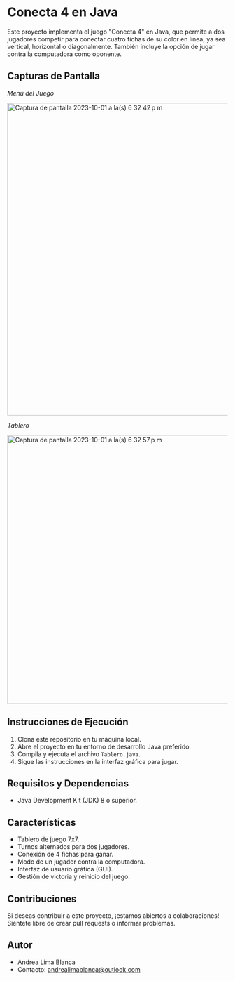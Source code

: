 # Conecta 4 en Java
Este proyecto implementa el juego "Conecta 4" en Java, que permite a dos jugadores competir para conectar cuatro fichas de su color en línea, ya sea vertical, horizontal o diagonalmente. También incluye la opción de jugar contra la computadora como oponente.

## Capturas de Pantalla


*Menú del Juego*

<img width="712" alt="Captura de pantalla 2023-10-01 a la(s) 6 32 42 p m" src="https://github.com/annlima/FourInRow/assets/89811870/b4c4e97a-2f22-4e83-a292-dab67cd27483">


*Tablero*

<img width="612" alt="Captura de pantalla 2023-10-01 a la(s) 6 32 57 p m" src="https://github.com/annlima/FourInRow/assets/89811870/469f2c2c-5d49-4bc7-893d-d97df29c57cf">


## Instrucciones de Ejecución

1. Clona este repositorio en tu máquina local.
2. Abre el proyecto en tu entorno de desarrollo Java preferido.
3. Compila y ejecuta el archivo `Tablero.java`.
4. Sigue las instrucciones en la interfaz gráfica para jugar.

## Requisitos y Dependencias

- Java Development Kit (JDK) 8 o superior.

## Características

- Tablero de juego 7x7.
- Turnos alternados para dos jugadores.
- Conexión de 4 fichas para ganar.
- Modo de un jugador contra la computadora.
- Interfaz de usuario gráfica (GUI).
- Gestión de victoria y reinicio del juego.

## Contribuciones

Si deseas contribuir a este proyecto, ¡estamos abiertos a colaboraciones! Siéntete libre de crear pull requests o informar problemas.

## Autor

- Andrea Lima Blanca
- Contacto: andrealimablanca@outlook.com


